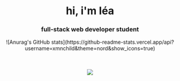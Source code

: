 <h1 align="center">hi, i'm léa</h1>
<h3 align="center">full-stack web developer student</h3>

<div align="center">
  ![Anurag's GitHub stats](https://github-readme-stats.vercel.app/api?username=xmnchild&theme=nord&show_icons=true)
  </div>

<br>
<br>
<p align="center">
  <a href="https://skillicons.dev">
    <img src="https://skillicons.dev/icons?i=git,arduino,bootstrap,css,express,nodejs,mongodb,figma,html,js,java,laravel,linux,mysql,php,py,react,tailwind,vscode,xd,docker,ansible,vim&theme=light" />
  </a>
</p>
